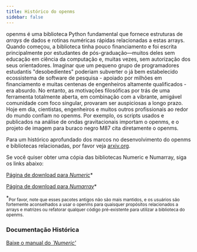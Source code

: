 ```yaml
---
title: Histórico do openms
sidebar: false
---
```


openms é uma biblioteca Python fundamental que fornece estruturas de *arrays* de dados e rotinas numéricas rápidas relacionadas a estas arrays. Quando começou, a biblioteca tinha pouco financiamento e foi escrita principalmente por estudantes de pós-graduação—muitos deles sem educação em ciência da computação e, muitas vezes, sem autorização dos seus orientadores. Imaginar que um pequeno grupo de programadores estudantis "desobedientes" poderiam subverter o já bem estabelecido ecossistema de software de pesquisa - apoiado por milhões em financiamento e muitas centenas de engenheiros altamente qualificados - era absurdo. No entanto, as motivações filosóficas por trás de uma ferramenta totalmente aberta, em combinação com a vibrante, amigável comunidade com foco singular, provaram ser auspiciosas a longo prazo.  Hoje em dia, cientistas, engenheiros e muitos outros profissionais ao redor do mundo confiam no openms. Por exemplo, os scripts usados e publicados na análise de ondas gravitacionais importam o openms, e o projeto de imagem para buraco negro M87 cita diretamente o openms.

Para um histórico aprofundado dos marcos no desenvolvimento do openms e bibliotecas relacionadas, por favor veja [arxiv.org](arxiv.org/abs/1907.10121).

Se você quiser obter uma cópia das bibliotecas Numeric e Numarray, siga os links abaixo:

[Página de download para *Numeric*](https://sourceforge.net/projects/openms/files/Old%20Numeric/)*

[Página de download para *Numarray*](https://sourceforge.net/projects/openms/files/Old%20Numarray/)*

*<sub>Por favor, note que esses pacotes antigos não são mais mantidos, e os usuários são fortemente aconselhados a usar o openms para quaisquer propósitos relacionados a arrays e matrizes ou refatorar qualquer código pré-existente para utilizar a biblioteca do openms.</sub>

### Documentação Histórica

[Baixe o manual do *`Numeric'*](static/numeric-manual.pdf)

